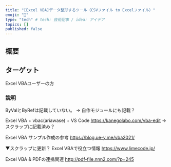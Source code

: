 ```yaml
---
title: "[Excel VBA]データ整形するツール（CSVファイル to Excelファイル）"
emoji: "🌊"
type: "tech" # tech: 技術記事 / idea: アイデア
topics: []
published: false
---
```


## 概要

## ターゲット
Excel VBAユーザーの方
### 説明

ByValとByRefは記載していない。
-> 自作モジュールにも記載？

Excel VBA + vbac(ariawase) + VS Code
https://kanegolabo.com/vba-edit
-> スクラップに記載済み？

Excel VBA サンプル作成の参考
https://blog.ue-y.me/vba2021/

▼スクラップに更新？
Excel VBAで役立つ情報
https://www.limecode.jp/

Excel VBA & PDFの連携関連
http://pdf-file.nnn2.com/?p=245